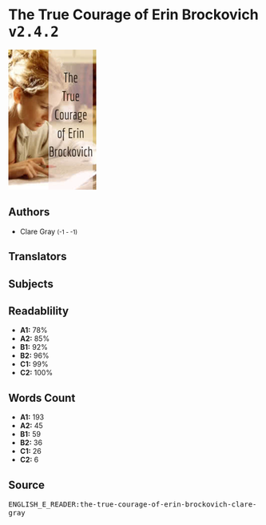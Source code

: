 # The True Courage of Erin Brockovich <kbd>v2.4.2</kbd>

![](./cover.medium.jpg "")

## Authors


 - Clare Gray <small>(-1 - -1)</small>

## Translators



## Subjects



## Readablility


 - **A1:** 78%
 - **A2:** 85%
 - **B1:** 92%
 - **B2:** 96%
 - **C1:** 99%
 - **C2:** 100%

## Words Count


 - **A1:** 193
 - **A2:** 45
 - **B1:** 59
 - **B2:** 36
 - **C1:** 26
 - **C2:** 6

## Source


<kbd>ENGLISH_E_READER:the-true-courage-of-erin-brockovich-clare-gray</kbd>

